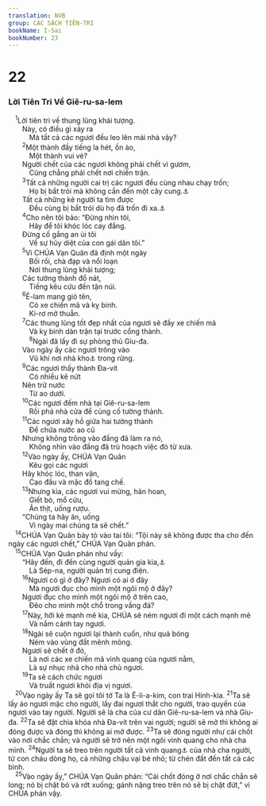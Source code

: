 ```yaml
---
translation: NVB
group: CÁC SÁCH TIÊN-TRI
bookName: I-Sai 
bookNumber: 23
---
```


<div class="title"><h1>22</h1><h3>Lời Tiên Tri Về Giê-ru-sa-lem </h3></div>
<span class="verse es_22_1"> <sup>1</sup>Lời tiên tri về thung lũng khải tượng. <br/>  Này, có điều gì xảy ra <br/>   Mà tất cả các ngươi đều leo lên mái nhà vậy? <br/></span>
<span class="verse es_22_2">  <sup>2</sup>Một thành đầy tiếng la hét, ồn ào, <br/>   Một thành vui vẻ? <br/>  Người chết của các ngươi không phải chết vì gươm, <br/>   Cũng chẳng phải chết nơi chiến trận. <br/></span>
<span class="verse es_22_3">  <sup>3</sup>Tất cả những người cai trị các ngươi đều cùng nhau chạy trốn; <br/>   Họ bị bắt trói mà không cần đến một cây cung.<a data-toggle="tooltip" data-placement="bottom" title="Ctd: không có lấy một cây cung">⚓</a><br/>  Tất cả những kẻ người ta tìm được <br/>   Đều cùng bị bắt trói dù họ đã trốn đi xa.<a data-toggle="tooltip" data-placement="bottom" title="Nt: từ xa họ đã chạy trốn">⚓</a><br/></span>
<span class="verse es_22_4">  <sup>4</sup>Cho nên tôi bảo: “Đừng nhìn tôi, <br/>   Hãy để tôi khóc lóc cay đắng. <br/>  Đừng cố gắng an ủi tôi <br/>   Về sự hủy diệt của con gái dân tôi.” <br/></span>
<span class="verse es_22_5">  <sup>5</sup>Vì CHÚA Vạn Quân đã định một ngày <br/>   Bối rối, chà đạp và nổi loạn <br/>   Nơi thung lũng khải tượng; <br/>  Các tường thành đổ nát, <br/>   Tiếng kêu cứu đến tận núi. <br/></span>
<span class="verse es_22_6">  <sup>6</sup>Ê-lam mang giỏ tên, <br/>   Có xe chiến mã và kỵ binh. <br/>   Ki-rơ mở thuẫn. <br/></span>
<span class="verse es_22_7">  <sup>7</sup>Các thung lũng tốt đẹp nhất của ngươi sẽ đầy xe chiến mã <br/>   Và kỵ binh dàn trận tại trước cổng thành. <br/></span>
<span class="verse es_22_8">   <sup>8</sup>Ngài đã lấy đi sự phòng thủ Giu-đa. <br/>  Vào ngày ấy các ngươi trông vào <br/>   Vũ khí nơi nhà kho<a data-toggle="tooltip" data-placement="bottom" title="Nhà kho trong khuôn viên đền thờ có nhiều cây cối">⚓</a> trong rừng. <br/></span>
<span class="verse es_22_9">  <sup>9</sup>Các ngươi thấy thành Đa-vít <br/>   Có nhiều kẽ nứt <br/>  Nên trữ nước <br/>   Từ ao dưới. <br/></span>
<span class="verse es_22_10">  <sup>10</sup>Các ngươi đếm nhà tại Giê-ru-sa-lem <br/>   Rồi phá nhà cửa để củng cố tường thành. <br/></span>
<span class="verse es_22_11">  <sup>11</sup>Các ngươi xây hồ giữa hai tường thành <br/>   Để chứa nước ao cũ <br/>  Nhưng không trông vào đấng đã làm ra nó, <br/>   Không nhìn vào đấng đã trù hoạch việc đó từ xưa. <br/></span>
<span class="verse es_22_12">  <sup>12</sup>Vào ngày ấy, CHÚA Vạn Quân <br/>   Kêu gọi các ngươi <br/>  Hãy khóc lóc, than vãn, <br/>   Cạo đầu và mặc đồ tang chế. <br/></span>
<span class="verse es_22_13">  <sup>13</sup>Nhưng kìa, các ngươi vui mừng, hân hoan, <br/>   Giết bò, mổ cừu, <br/>   Ăn thịt, uống rượu. <br/>  “Chúng ta hãy ăn, uống <br/>   Vì ngày mai chúng ta sẽ chết.” <br/></span>
<span class="verse es_22_14"> <sup>14</sup>CHÚA Vạn Quân bày tỏ vào tai tôi: “Tội này sẽ không được tha cho đến ngày các ngươi chết,” CHÚA Vạn Quân phán. <br/></span>
<span class="verse es_22_15"> <sup>15</sup>CHÚA Vạn Quân phán như vầy: <br/>  “Hãy đến, đi đến cùng người quản gia kia,<a data-toggle="tooltip" data-placement="bottom" title="ý nghĩa không rõ. Có thể là thủ tướng">⚓</a><br/>   Là Sép-na, người quản trị cung điện. <br/></span>
<span class="verse es_22_16">  <sup>16</sup>Ngươi có gì ở đây? Ngươi có ai ở đây <br/>   Mà ngươi đục cho mình một ngôi mộ ở đây? <br/>  Ngươi đục cho mình một ngôi mộ ở trên cao, <br/>   Đẽo cho mình một chỗ trong vầng đá? <br/></span>
<span class="verse es_22_17">  <sup>17</sup>Này, hỡi kẻ mạnh mẽ kia, CHÚA sẽ ném ngươi đi một cách mạnh mẽ <br/>   Và nắm cánh tay ngươi. <br/></span>
<span class="verse es_22_18">  <sup>18</sup>Ngài sẽ cuộn ngươi lại thành cuốn, như quả bóng <br/>   Ném vào vùng đất mênh mông. <br/>  Ngươi sẽ chết ở đó, <br/>   Là nơi các xe chiến mã vinh quang của ngươi nằm, <br/>   Là sự nhục nhã cho nhà chủ ngươi. <br/></span>
<span class="verse es_22_19">  <sup>19</sup>Ta sẽ cách chức ngươi <br/>   Và truất ngươi khỏi địa vị ngươi. <br/></span>
<span class="verse es_22_20"> <sup>20</sup>Vào ngày ấy Ta sẽ gọi tôi tớ Ta là Ê-li-a-kim, con trai Hinh-kia. </span>
<span class="verse es_22_21"><sup>21</sup>Ta sẽ lấy áo ngươi mặc cho người, lấy đai ngươi thắt cho người, trao quyền của ngươi vào tay người. Người sẽ là cha của cư dân Giê-ru-sa-lem và nhà Giu-đa. </span>
<span class="verse es_22_22"><sup>22</sup>Ta sẽ đặt chìa khóa nhà Đa-vít trên vai người; người sẽ mở thì không ai đóng được và đóng thì không ai mở được. </span>
<span class="verse es_22_23"><sup>23</sup>Ta sẽ đóng người như cái chốt vào nơi chắc chắn; và người sẽ trở nên một ngôi vinh quang cho nhà cha mình. </span>
<span class="verse es_22_24"><sup>24</sup>Người ta sẽ treo trên người tất cả vinh quang<a data-toggle="tooltip" data-placement="bottom" title="Ctd: sức nặng">⚓</a> của nhà cha người, từ con cháu dòng họ, cả những chậu vại bé nhỏ; từ chén đất đến tất cả các bình. <br/></span>
<span class="verse es_22_25"> <sup>25</sup>Vào ngày ấy,” CHÚA Vạn Quân phán: “Cái chốt đóng ở nơi chắc chắn sẽ long; nó bị chặt bỏ và rớt xuống; gánh nặng treo trên nó sẽ bị chặt đứt,” vì CHÚA phán vậy. <br/></span>
